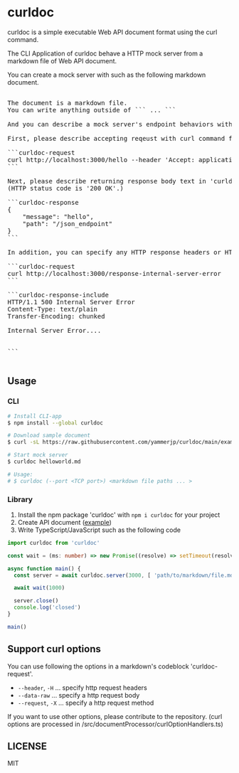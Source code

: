 # curldoc

curldoc is a simple executable Web API document format using the curl command.

The CLI Application of curldoc behave a HTTP mock server from a markdown file of Web API document.

You can create a mock server with such as the following markdown document.

<pre>

The document is a markdown file.
You can write anything outside of ``` ... ```

And you can describe a mock server's endpoint behaviors with a pair of code-block 'curldoc-request' and 'curldoc-response'.

First, please describe accepting reqeust with curl command format in 'curldoc-request'

```curldoc-request
curl http://localhost:3000/hello --header 'Accept: application/json'
```

Next, please describe returning response body text in 'curldoc-request'
(HTTP status code is '200 OK'.)

```curldoc-response
{
    "message": "hello",
    "path": "/json_endpoint"
}
```

In addition, you can specify any HTTP response headers or HTTP status code with using a code-block 'curldoc-response-include'

```curldoc-request
curl http://localhost:3000/response-internal-server-error
```

```curldoc-response-include
HTTP/1.1 500 Internal Server Error
Content-Type: text/plain
Transfer-Encoding: chunked

Internal Server Error....


```

</pre>

## Usage

### CLI



```sh
# Install CLI-app
$ npm install --global curldoc

# Download sample document
$ curl -sL https://raw.githubusercontent.com/yammerjp/curldoc/main/example/helloworld.md > helloworld.md

# Start mock server
$ curldoc helloworld.md

# Usage:
# $ curldoc (--port <TCP port>) <markdown file paths ... >
```

### Library

1. Install the npm package 'curldoc' with `npm i curldoc` for your project
2. Create API document ([example](./example/helloworld.md))
3. Write TypeScript/JavaScript such as the following code

```typescript
import curldoc from 'curldoc'

const wait = (ms: number) => new Promise((resolve) => setTimeout(resolve, ms))

async function main() {
  const server = await curldoc.server(3000, [ 'path/to/markdown/file.md' ])

  await wait(1000)

  server.close()
  console.log('closed')
}

main()
```

## Support curl options

You can use following the options in a markdown's codeblock 'curldoc-request'.

- `--header`, `-H` ... specify http request headers
- `--data-raw` ... specify a http request body
- `--request`, `-X` ... specify a http request method

If you want to use other options, please contribute to the repository.
(curl options are processed in /src/documentProcessor/curlOptionHandlers.ts)

## LICENSE

MIT
